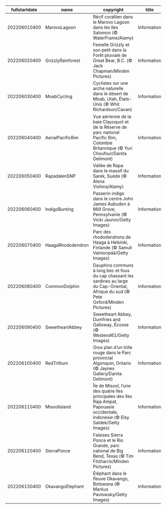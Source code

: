 |fullstartdate|name|copyright|title|image|
|--|--|--|--|--|
202206010400|MarovoLagoon|Récif corallien dans le Marovo Lagoon dans les îles Salomon (© WaterFrame/Alamy)|Information|![](/fr-CA/2022/06/202206010400MarovoLagoon.jpg)|
202206020400|GrizzlyRainforest|Femelle Grizzly et son petit dans la Forêt pluviale de Great Bear, B.C. (© Jack Chapman/Minden Pictures)|Information|![](/fr-CA/2022/06/202206020400GrizzlyRainforest.jpg)|
202206030400|MoabCycling|Cyclistes sur une arche naturelle dans le désert de Moab, Utah, États-Unis (© Whit Richardson/Cavan)|Information|![](/fr-CA/2022/06/202206030400MoabCycling.jpg)|
202206040400|AerialPacificRim|Vue aérienne de la baie Clayoquot et de la Réserve de parc national Pacific Rim, Colombie Britannique (© Yuri Choufour/Danita Delimont)|Information|![](/fr-CA/2022/06/202206040400AerialPacificRim.jpg)|
202206050400|RapadalenSNP|Vallée de Rapa dans le massif du Sarek, Suède (© Alena Vishina/Alamy)|Information|![](/fr-CA/2022/06/202206050400RapadalenSNP.jpg)|
202206060400|IndigoBunting|Passerin indigo dans le centre John James Aubudon à Milll Grove, Pennsylvanie (© Vicki Jauron/Getty Images)|Information|![](/fr-CA/2022/06/202206060400IndigoBunting.jpg)|
202206070400|HaagaRhododendron|Parc des rhododendrons de Haaga à Helsinki, Finlande (© Samuli Vainionpää/Getty Images)|Information|![](/fr-CA/2022/06/202206070400HaagaRhododendron.jpg)|
202206080400|CommonDolphin|Dauphins communs à long bec et fous du cap chassant les sardines au large du Cap-Oriental, Afrique du sud (© Pete Oxford/Minden Pictures)|Information|![](/fr-CA/2022/06/202206080400CommonDolphin.jpg)|
202206090400|SweetheartAbbey|Sweetheart Abbey, Dumfries and Galloway, Écosse (© Westend61/Getty Images)|Information|![](/fr-CA/2022/06/202206090400SweetheartAbbey.jpg)|
202206100400|RedTrillium|Gros plan d’un trille rouge dans le Parc provincial Algonquin, Ontario (© Jaynes Gallery/Danita Delimont)|Information|![](/fr-CA/2022/06/202206100400RedTrillium.jpg)|
202206110400|MisoolIsland|Île de Misool, l’une des quatre îles principales des îles Raja Ampat, Papouasie occidentale, Indonésie (© Elsy Saldek/Getty Images)|Information|![](/fr-CA/2022/06/202206110400MisoolIsland.jpg)|
202206120400|SierraPonce|Falaises Sierra Ponce et le Rio Grande, parc national de Big Bend, Texas (© Tim Fitzharris/Minden Pictures)|Information|![](/fr-CA/2022/06/202206120400SierraPonce.jpg)|
202206130400|OkavangoElephant|Éléphant dans le fleuve Okavango, Botswana (© Markus Pavlowsky/Getty Images)|Information|![](/fr-CA/2022/06/202206130400OkavangoElephant.jpg)|
